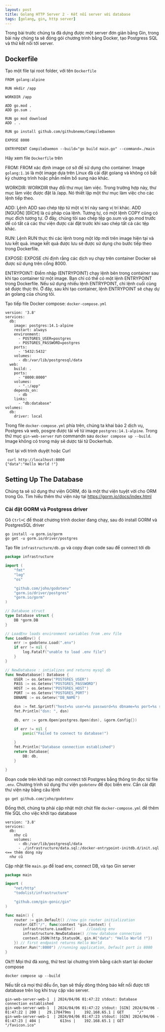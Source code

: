 ```yaml
---
layout: post
title: Golang HTTP Server 2 - Kết nối server với database
tags: [golang, gin, http server]
---
```


Trong bài trước chúng ta đã dựng được một server đơn giản bằng Gin, trong bài này chúng ta sẽ đóng gói chương trình bằng Docker, tạo Postgress SQL và thử kết nối tới server.

## Dockerfile

Tạo một file tại root folder, với tên `Dockerfile`


```docker
FROM golang:alpine

RUN mkdir /app

WORKDIR /app

ADD go.mod .
ADD go.sum .

RUN go mod download
ADD . .

RUN go install github.com/githubnemo/CompileDaemon

EXPOSE 8000

ENTRYPOINT CompileDaemon --build="go build main.go" --command=./main
```

Hãy xem file `Dockerfile` trên

FROM: FROM xác định image cơ sở để sử dụng cho container. Image `golang:1.16` là một image dựa trên Linux đã cài đặt golang và không có bất kỳ chương trình hoặc phần mềm bổ sung nào khác.

WORKDIR: WORKDIR thay đổi thư mục làm việc. Trong trường hợp này, thư mục làm việc được đặt là /app. Nó thiết lập một thư mục làm việc cho các lệnh tiếp theo.

ADD: Lệnh ADD sao chép tệp từ một vị trí này sang vị trí khác. ADD [NGUỒN] [ĐÍCH] là cú pháp của lệnh. Tương tự, có một lệnh COPY cũng có mục đích tương tự. Ở đây, chúng tôi sao chép tệp go.sum và go.mod trước để có tất cả các thư viện được cài đặt trước khi sao chép tất cả các tệp khác.

RUN: Lệnh RUN thực thi các lệnh trong một lớp mới trên image hiện tại và lưu kết quả. image kết quả được lưu sẽ được sử dụng cho bước tiếp theo trong Dockerfile.

EXPOSE: EXPOSE chỉ định rằng các dịch vụ chạy trên container Docker sẽ được sử dụng trên cổng 8000.

ENTRYPOINT: Điểm nhập (ENTRYPOINT) chạy lệnh bên trong container sau khi tạo container từ một image. Bạn chỉ có thể có một lệnh ENTRYPOINT trong Dockerfile. Nếu sử dụng nhiều lệnh ENTRYPOINT, chỉ lệnh cuối cùng sẽ được thực thi. Ở đây, sau khi tạo container, lệnh ENTRYPOINT sẽ chạy dự án golang của chúng tôi.

Tạo tiếp file Docker compose: `docker-compose.yml`

```docker
version: '3.8'
services:
  db:
    image: postgres:14.1-alpine
    restart: always
    environment:
      - POSTGRES_USER=postgres
      - POSTGRES_PASSWORD=postgres
    ports:
      - '5432:5432'
    volumes: 
      - db:/var/lib/postgresql/data
  web:
    build: .
    ports:
      - "8000:8000"
    volumes:
      - ".:/app"
    depends_on:
      - db
    links:
      - "db:database"
volumes:
  db:
    driver: local
```

Trong file `docker-compose.yml` phía trên, chúng ta khai báo 2 dịch vụ, Postgres và web, posgre được tải về từ image `postgres:14.1-alpine`. Trong thử mục `gin-web-server` run commandn sau `docker compose up --build`. Image không có trong máy sẽ dược tải từ Dockerhub.

Test lại với trình duyệt hoặc Curl
```console
 curl http://localhost:8000
{"data":"Hello World !"}
```

## Setting Up The Database

Chúng ta sẽ sử dụng thư viện GORM, đó là một thư viện tuyệt vời cho ORM trong Go. Tìm hiểu thêm thư viện này tại [ https://gorm.io/docs/index.html ]( https://gorm.io/docs/index.html)

### Cài đặt GORM và Postgress driver

Gõ `Ctrl+C` để thoát chương trình docker đang chạy, sau đó install GORM và PostgresSQL driver

```console
go install -u gorm.io/gorm
go get -u gorm.io/driver/postgres
```

Tạo file `infrastructure/db.go` và copy đoạn code sau để connect tới db

```go
package infrastructure

import (
	"fmt"
	"log"
	"os"

	"github.com/joho/godotenv"
	"gorm.io/driver/postgres"
	"gorm.io/gorm"
)

// Database struct
type Database struct {
	DB *gorm.DB
}

// LoadEnv loads environment variables from .env file
func LoadEnv() {
	err := godotenv.Load(".env")
	if err != nil {
		log.Fatalf("unable to load .env file")
	}
}

// NewDatabase : intializes and returns mysql db
func NewDatabase() Database {
	USER := os.Getenv("POSTGRES_USER")
	PASS := os.Getenv("POSTGRES_PASSWORD")
	HOST := os.Getenv("POSTGRES_HOST")
	PORT := os.Getenv("POSTGRES_PORT")
	DBNAME := os.Getenv("DB_NAME")

	dsn := fmt.Sprintf("host=%s user=%s password=%s dbname=%s port=%s sslmode=disable TimeZone=Asia/Shanghai", HOST, USER, PASS, DBNAME, PORT)
	fmt.Println("dsn: ", dsn)

	db, err := gorm.Open(postgres.Open(dsn), &gorm.Config{})

	if err != nil {
		panic("Failed to connect to database!")

	}
	fmt.Println("Database connection established")
	return Database{
		DB: db,
	}

}

```

Đoạn code trên khởi tạo một connect tới Postgres bằng thông tin đọc từ file `.env`. Chương trình sử dụng thư viện `godotenv` để đọc biến env. Cần cài đặt thư viện này bằng câu lệnh

```console
go get github.com/joho/godotenv
```

Đồng thời, chúng ta phải cập nhật một chút file `docker-compose.yml` để thêm file SQL cho việc khởi tạo database

```
version: '3.8'
services:
  db:
    như cũ
    volumes: 
      - db:/var/lib/postgresql/data
      - ./infrastructure/data.sql:/docker-entrypoint-initdb.d/init.sql <== thêm dòng này
  như cũ
```

Cập nhật file `main.go` để load env, connect DB, và tạo Gin server

```go
package main

import (
	"net/http"
	"todolist/infrastructure"

	"github.com/gin-gonic/gin"
)

func main() {
	router := gin.Default() //new gin router initialization
	router.GET("/", func(context *gin.Context) {
		infrastructure.LoadEnv()     //loading env
		infrastructure.NewDatabase() //new database connection
		context.JSON(http.StatusOK, gin.H{"data": "Hello World !"})
	}) // first endpoint returns Hello World
	router.Run(":8000") //running application, Default port is 8080
}
```

Ok!!! Mọi thứ đã xong, thử test lại chương trình bằng cách start lại docker compose 
```console
docker compose up --build
```

Nếu tất cả mọi thử đều ổn, bạn sẽ thấy dòng thông báo kết nối được tới database trên log khi truy cập vào server.

```console
gin-web-server-web-1  | 2024/04/06 01:47:22 stdout: Database connection established
gin-web-server-web-1  | 2024/04/06 01:47:22 stdout: [GIN] 2024/04/06 - 01:47:22 | 200 |   29.178479ms |    192.168.65.1 | GET      "/"
gin-web-server-web-1  | 2024/04/06 01:47:23 stdout: [GIN] 2024/04/06 - 01:47:23 | 404 |         613ns |    192.168.65.1 | GET      "/favicon.ico"
```


